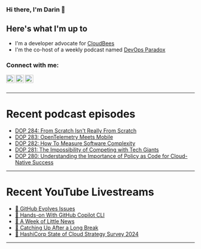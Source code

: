 ### Hi there, I'm Darin 👋

## Here's what I'm up to
- I'm a developer advocate for [CloudBees][cloudbees-website]
- I'm the co-host of a weekly podcast named [DevOps Paradox][dop-website]

### Connect with me:

[<img align="left" alt="darinpope | Twitter" width="22px" src="https://cdn.jsdelivr.net/npm/simple-icons@v3/icons/twitter.svg" />][twitter]
[<img align="left" alt="darinpope | LinkedIn" width="22px" src="https://cdn.jsdelivr.net/npm/simple-icons@v3/icons/linkedin.svg" />][linkedin]
[<img align="left" alt="darinpope | Instagram" width="22px" src="https://cdn.jsdelivr.net/npm/simple-icons@v3/icons/instagram.svg" />][instagram]

<br />
<br />

---

# Recent podcast episodes
<!-- BLOG-POST-LIST:START -->
- [DOP 284: From Scratch Isn&#39;t Really From Scratch](https://www.devopsparadox.com/episodes/from-scratch-isn-t-really-from-scratch-284/)
- [DOP 283: OpenTelemetry Meets Mobile](https://www.devopsparadox.com/episodes/opentelemetry-meets-mobile-283/)
- [DOP 282: How To Measure Software Complexity](https://www.devopsparadox.com/episodes/how-to-measure-software-complexity-282/)
- [DOP 281: The Impossibility of Competing with Tech Giants](https://www.devopsparadox.com/episodes/the-impossibility-of-competing-with-tech-giants-281/)
- [DOP 280: Understanding the Importance of Policy as Code for Cloud-Native Success](https://www.devopsparadox.com/episodes/understanding-the-importance-of-policy-as-code-for-cloud-native-success-280/)
<!-- BLOG-POST-LIST:END -->

---

# Recent YouTube Livestreams
<!-- YOUTUBE:START -->
- [🔴 GitHub Evolves Issues](https://www.youtube.com/watch?v=PzdOqhukXDg)
- [🔴 Hands-on With GitHub Copilot CLI](https://www.youtube.com/watch?v=o5DlcOn6o4o)
- [🔴 A Week of Little News](https://www.youtube.com/watch?v=LWw8zGBipEQ)
- [🔴 Catching Up After a Long Break](https://www.youtube.com/watch?v=DjxvtADmIfU)
- [🔴 HashiCorp State of Cloud Strategy Survey 2024](https://www.youtube.com/watch?v=UWarmlxmjsY)
<!-- YOUTUBE:END -->

---


[website]: https://www.darinpope.com/
[twitter]: https://twitter.com/darinpope
[youtube]: https://youtube.com/darinpope
[instagram]: https://instagram.com/darinpope
[linkedin]: https://linkedin.com/in/darinpope
[cloudbees-website]: https://www.cloudbees.com/
[dop-website]: https://www.devopsparadox.com/

<!--
**darinpope/darinpope** is a ✨ _special_ ✨ repository because its `README.md` (this file) appears on your GitHub profile.

Here are some ideas to get you started:

- 🔭 I’m currently working on ...
- 🌱 I’m currently learning ...
- 👯 I’m looking to collaborate on ...
- 🤔 I’m looking for help with ...
- 💬 Ask me about ...
- 📫 How to reach me: ...
- 😄 Pronouns: ...
- ⚡ Fun fact: ...
-->
